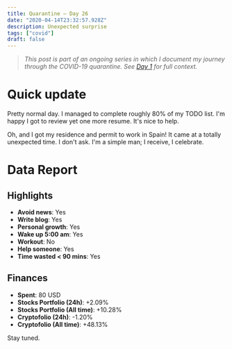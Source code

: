 ```yaml
---
title: Quarantine — Day 26
date: "2020-04-14T23:32:57.928Z"
description: Unexpected surprise
tags: ["covid"]
draft: false
---
```


> *This post is part of an ongoing series in which I document my journey through the COVID-19 quarantine. See [Day 1](/quarantine-day-1) for full context.*

<div class="divider"></div>

# Quick update

Pretty normal day. I managed to complete roughly 80% of my TODO list. I'm happy I got to review yet one more resume. It's nice to help.

Oh, and I got my residence and permit to work in Spain! It came at a totally unexpected time. I don't ask. I'm a simple man; I receive, I celebrate.

<div class="divider"></div>

# Data Report

## Highlights

* **Avoid news**: Yes
* **Write blog**: Yes
* **Personal growth**: Yes
* **Wake up 5:00 am**: Yes
* **Workout**: No
* **Help someone**: Yes
* **Time wasted < 90 mins**: Yes

## Finances

* **Spent**: 80 USD
* **Stocks Portfolio (24h)**: +2.09%
* **Stocks Portfolio (All time)**: +10.28%
* **Cryptofolio (24h)**: -1.20%
* **Cryptofolio (All time)**: +48.13%

<div class="divider"></div>

Stay tuned.

